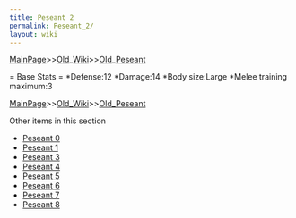 ```yaml
---
title: Peseant 2
permalink: Peseant_2/
layout: wiki
---
```


[MainPage](/keeperrl_wiki/ "wikilink")>>[Old_Wiki](/keeperrl_wiki/Old_Wiki "wikilink")>>[Old_Peseant](/keeperrl_wiki/Old_Peseant "wikilink")

= Base Stats =
*Defense:12
*Damage:14
*Body size:Large
*Melee training maximum:3

[MainPage](/keeperrl_wiki/ "wikilink")>>[Old_Wiki](/keeperrl_wiki/Old_Wiki "wikilink")>>[Old_Peseant](/keeperrl_wiki/Old_Peseant "wikilink")

Other items in this section
-    [Peseant 0](/keeperrl_wiki/Peseant_0 "wikilink")
-    [Peseant 1](/keeperrl_wiki/Peseant_1 "wikilink")
-    [Peseant 3](/keeperrl_wiki/Peseant_3 "wikilink")
-    [Peseant 4](/keeperrl_wiki/Peseant_4 "wikilink")
-    [Peseant 5](/keeperrl_wiki/Peseant_5 "wikilink")
-    [Peseant 6](/keeperrl_wiki/Peseant_6 "wikilink")
-    [Peseant 7](/keeperrl_wiki/Peseant_7 "wikilink")
-    [Peseant 8](/keeperrl_wiki/Peseant_8 "wikilink")
